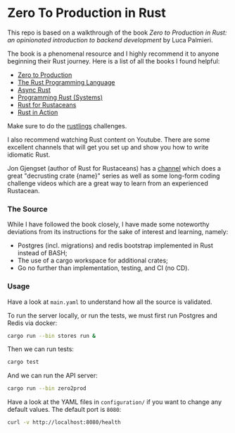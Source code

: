# Zero To Production in Rust

This repo is based on a walkthrough of the book *Zero to Production in Rust: an opinionated introduction to backend development* by Luca Palmieri.

The book is a phenomenal resource and I highly recommend it to anyone beginning their Rust journey. Here is a list of all the books I found helpful:
* [Zero to Production](https://github.com/LukeMathWalker/zero-to-production)
* [The Rust Programming Language](https://doc.rust-lang.org/book/)
* [Async Rust](https://rust-lang.github.io/async-book/)
* [Programming Rust (Systems)](https://www.amazon.com.au/Programming-Rust-Fast-Systems-Development/dp/1492052590)
* [Rust for Rustaceans](https://rust-for-rustaceans.com/)
* [Rust in Action](https://www.rustinaction.com/)

Make sure to do the [rustlings](https://github.com/rust-lang/rustlings) challenges.

I also recommend watching Rust content on Youtube. There are some excellent channels that will get you set up and show you how to write idiomatic Rust.

Jon Gjengset (author of Rust for Rustaceans) has a [channel](https://www.youtube.com/@jonhoo) which does a great "decrusting crate {name}" series as well as some long-form coding challenge videos which are a great way to learn from an experienced Rustacean.

### The Source

While I have followed the book closely, I have made some noteworthy deviations from its instructions for the sake of interest and learning, namely:
* Postgres (incl. migrations) and redis bootstrap implemented in Rust instead of BASH;
* The use of a cargo workspace for additional crates;
* Go no further than implementation, testing, and CI (no CD).

### Usage

Have a look at `main.yaml` to understand how all the source is validated.

To run the server locally, or run the tests, we must first run Postgres and Redis via docker:
```sh
cargo run --bin stores run &
```

Then we can run tests:
```sh
cargo test
```

And we can run the API server:
```sh
cargo run --bin zero2prod
```

Have a look at the YAML files in `configuration/` if you want to change any default values. The default port is `8080`:

```sh
curl -v http://localhost:8080/health
```
